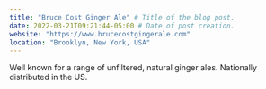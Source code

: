 ```yaml
---
title: "Bruce Cost Ginger Ale" # Title of the blog post.
date: 2022-03-21T09:21:44-05:00 # Date of post creation.
website: "https://www.brucecostgingerale.com"
location: "Brooklyn, New York, USA"
---
```


Well known for a range of unfiltered, natural ginger ales. Nationally distributed in the US.